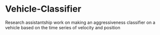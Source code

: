 # Vehicle-Classifier
Research assistantship work on making an aggressiveness classifier on a vehicle based on the time series of velocity and position
